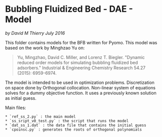 Bubbling Fluidized Bed - DAE - Model
====================================
*by David M Thierry*
*July 2016*

This folder contains models for the BFB written for Pyomo.
This model was based on the work by Minghzao Yu on:

> Yu, Mingzhao, David C. Miller, and Lorenz T. Biegler. "Dynamic reduced order models for simulating bubbling fluidized bed adsorbers." Industrial & Engineering Chemistry Research 54.27 (2015): 6959-6974.

The model is intended to be used in optimization problems. Discretization on space done by Orthogonal collocation. Non-linear system of equations solves for a dummy objective function. It uses a previously known solution as initial guess.

Main files:

	* `ref_ss_2.py` : the main model
	* `ss_sript_v0_test.py` : the script that runs the model
	* `dat_ss_1.dat` : the data file that contains the initial guess
	* `cpoinsc.py` : generates the roots of orthogonal polynomials
